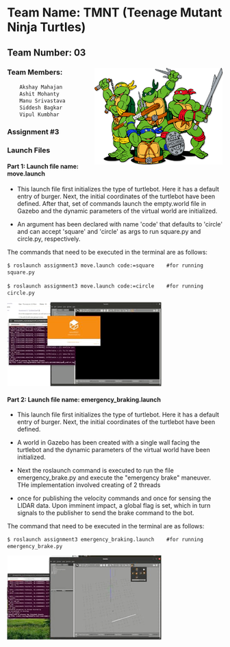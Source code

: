 # Team Name: TMNT (Teenage Mutant Ninja Turtles)	

## Team Number: 03  
### Team Members: <img align="right" width="300" height="226" src="https://github.com/ashit8450/AuE893Spring20_AshitMohanty/blob/master/catkin_ws/git_readme_files/ninja_turtles_PNG55.png">   	
		Akshay Mahajan 
		Ashit Mohanty  
		Manu Srivastava  
		Siddesh Bagkar  
		Vipul Kumbhar  
		  
### Assignment #3  
  
### Launch Files  
  
#### Part 1:  Launch file name: move.launch  
	
- This launch file first initializes the type of turtlebot. Here it has a default entry of burger.  Next, the initial coordinates of the turtlebot have been defined. After that, set of commands launch the empty.world file in Gazebo and the dynamic parameters of the virtual world are initialized.   
	  
- An argument has been declared with name 'code' that defaults to 'circle' and can accept 'square' and 'circle' as args to run square.py and circle.py, respectively.
	  
The commands that need to be executed in the terminal are as follows:

```
$ roslaunch assignment3 move.launch code:=square    #for running square.py
	  
$ roslaunch assignment3 move.launch code:=circle    #for running circle.py
```


![Watch the video](https://github.com/ashit8450/AuE893Spring20_AshitMohanty/blob/master/catkin_ws/git_readme_files/move.gif)
      
 
#### Part 2:  Launch file name: emergency_braking.launch
	   
- This launch file first initializes the type of turtlebot. Here it has a default entry of burger. Next, the initial coordinates of the turtlebot have been defined.  
	  
- A world in Gazebo has been created with a single wall facing the turtlebot and the dynamic parameters of the virtual world have been initialized.  
	  
- Next the roslaunch command is executed to run the file emergency_brake.py and execute the "emergency brake" maneuver. THe implementation involved creating of 2 threads  

- once for publishing the velocity commands and once for sensing the LIDAR data. Upon imminent impact, a global flag is set, which in turn signals to the publisher to send the brake command to the bot.
  
The command that need to be executed in the terminal are as follows:

``` 
$ roslaunch assignment3 emergency_braking.launch    #for running emergency_brake.py
```
 

![Watch the video](https://github.com/ashit8450/AuE893Spring20_AshitMohanty/blob/master/catkin_ws/git_readme_files/obstacle_detection.gif)
  
